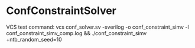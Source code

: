 # ConfConstraintSolver

VCS test command:
vcs conf_solver.sv -sverilog -o conf_constraint_simv -l conf_constraint_simv_comp.log && ./conf_constraint_simv +ntb_random_seed=10
